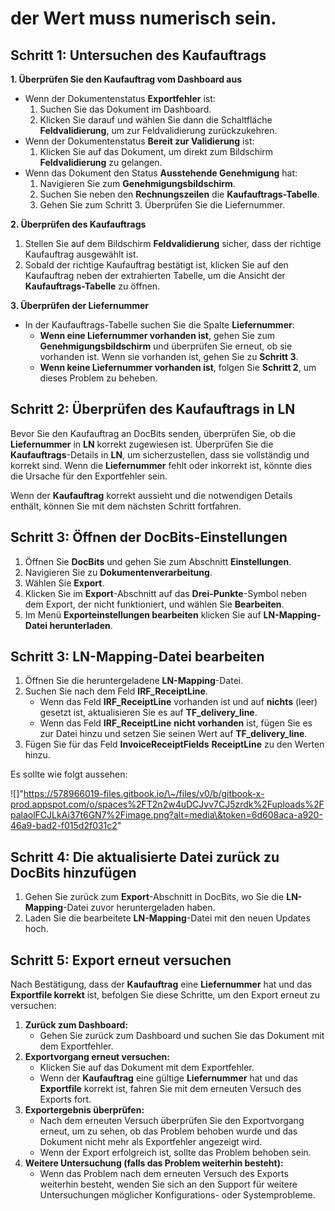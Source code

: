 # der Wert muss numerisch sein.

## **Schritt 1: Untersuchen des Kaufauftrags**

**1. Überprüfen Sie den Kaufauftrag vom Dashboard aus**

* Wenn der Dokumentenstatus **Exportfehler** ist:
  1. Suchen Sie das Dokument im Dashboard.
  2. Klicken Sie darauf und wählen Sie dann die Schaltfläche **Feldvalidierung**, um zur Feldvalidierung zurückzukehren.
* Wenn der Dokumentenstatus **Bereit zur Validierung** ist:
  1. Klicken Sie auf das Dokument, um direkt zum Bildschirm **Feldvalidierung** zu gelangen.
* Wenn das Dokument den Status **Ausstehende Genehmigung** hat:
  1. Navigieren Sie zum **Genehmigungsbildschirm**.
  2. Suchen Sie neben den **Rechnungszeilen** die **Kaufauftrags-Tabelle**.
  3. Gehen Sie zum Schritt 3. Überprüfen Sie die Liefernummer.

**2. Überprüfen des Kaufauftrags**

1. Stellen Sie auf dem Bildschirm **Feldvalidierung** sicher, dass der richtige Kaufauftrag ausgewählt ist.
2. Sobald der richtige Kaufauftrag bestätigt ist, klicken Sie auf den Kaufauftrag neben der extrahierten Tabelle, um die Ansicht der **Kaufauftrags-Tabelle** zu öffnen.

**3. Überprüfen der Liefernummer**

* In der Kaufauftrags-Tabelle suchen Sie die Spalte **Liefernummer**:
  * **Wenn eine Liefernummer vorhanden ist**, gehen Sie zum **Genehmigungsbildschirm** und überprüfen Sie erneut, ob sie vorhanden ist. Wenn sie vorhanden ist, gehen Sie zu **Schritt 3**.
  * **Wenn keine Liefernummer vorhanden ist**, folgen Sie **Schritt 2**, um dieses Problem zu beheben.

## Schritt 2: Überprüfen des Kaufauftrags in LN

Bevor Sie den Kaufauftrag an DocBits senden, überprüfen Sie, ob die **Liefernummer** in **LN** korrekt zugewiesen ist. Überprüfen Sie die **Kaufauftrags**-Details in **LN**, um sicherzustellen, dass sie vollständig und korrekt sind. Wenn die **Liefernummer** fehlt oder inkorrekt ist, könnte dies die Ursache für den Exportfehler sein.

Wenn der **Kaufauftrag** korrekt aussieht und die notwendigen Details enthält, können Sie mit dem nächsten Schritt fortfahren.

## **Schritt 3: Öffnen der DocBits-Einstellungen**

1. Öffnen Sie **DocBits** und gehen Sie zum Abschnitt **Einstellungen**.
2. Navigieren Sie zu **Dokumentenverarbeitung**.
3. Wählen Sie **Export**.
4. Klicken Sie im **Export**-Abschnitt auf das **Drei-Punkte**-Symbol neben dem Export, der nicht funktioniert, und wählen Sie **Bearbeiten**.
5. Im Menü **Exporteinstellungen bearbeiten** klicken Sie auf **LN-Mapping-Datei herunterladen**.

## **Schritt 3: LN-Mapping-Datei bearbeiten**

1. Öffnen Sie die heruntergeladene **LN-Mapping**-Datei.
2. Suchen Sie nach dem Feld **IRF\_ReceiptLine**.
   * Wenn das Feld **IRF\_ReceiptLine** vorhanden ist und auf **nichts** (leer) gesetzt ist, aktualisieren Sie es auf **TF\_delivery\_line**.
   * Wenn das Feld **IRF\_ReceiptLine** **nicht vorhanden** ist, fügen Sie es zur Datei hinzu und setzen Sie seinen Wert auf **TF\_delivery\_line**.
3. Fügen Sie für das Feld **InvoiceReceiptFields** **ReceiptLine** zu den Werten hinzu.

Es sollte wie folgt aussehen:

!\[]"https://578966019-files.gitbook.io/\~/files/v0/b/gitbook-x-prod.appspot.com/o/spaces%2FT2n2w4uDCJvv7CJ5zrdk%2Fuploads%2FpalaolFCJLkAi37t6GN7%2Fimage.png?alt=media\&token=6d608aca-a920-46a9-bad2-f015d2f031c2"

## **Schritt 4: Die aktualisierte Datei zurück zu DocBits hinzufügen**

1. Gehen Sie zurück zum **Export**-Abschnitt in DocBits, wo Sie die **LN-Mapping**-Datei zuvor heruntergeladen haben.
2. Laden Sie die bearbeitete **LN-Mapping**-Datei mit den neuen Updates hoch.

## Schritt 5: Export erneut versuchen

Nach Bestätigung, dass der **Kaufauftrag** eine **Liefernummer** hat und das **Exportfile korrekt** ist, befolgen Sie diese Schritte, um den Export erneut zu versuchen:

1. **Zurück zum Dashboard:**
   * Gehen Sie zurück zum Dashboard und suchen Sie das Dokument mit dem Exportfehler.
2. **Exportvorgang erneut versuchen:**
   * Klicken Sie auf das Dokument mit dem Exportfehler.
   * Wenn der **Kaufauftrag** eine gültige **Liefernummer** hat und das **Exportfile** korrekt ist, fahren Sie mit dem erneuten Versuch des Exports fort.
3. **Exportergebnis überprüfen:**
   * Nach dem erneuten Versuch überprüfen Sie den Exportvorgang erneut, um zu sehen, ob das Problem behoben wurde und das Dokument nicht mehr als Exportfehler angezeigt wird.
   * Wenn der Export erfolgreich ist, sollte das Problem behoben sein.
4. **Weitere Untersuchung (falls das Problem weiterhin besteht):**
   * Wenn das Problem nach dem erneuten Versuch des Exports weiterhin besteht, wenden Sie sich an den Support für weitere Untersuchungen möglicher Konfigurations- oder Systemprobleme.
